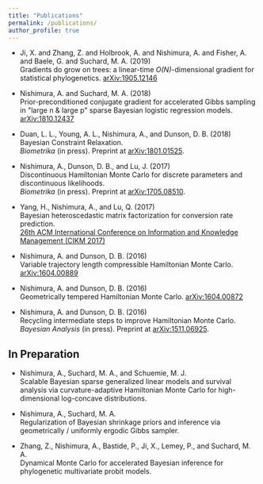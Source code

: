 ```yaml
---
title: "Publications"
permalink: /publications/
author_profile: true
---
```


- Ji, X. and Zhang, Z. and Holbrook, A. and Nishimura, A. and Fisher, A. and Baele, G. and Suchard, M. A. (2019) <br>
Gradients do grow on trees: a linear-time *O(N)*-dimensional gradient for statistical phylogenetics. [arXiv:1905.12146](https://arxiv.org/abs/1905.12146)

- Nishimura, A. and Suchard, M. A. (2018) <br> Prior-preconditioned conjugate gradient for accelerated Gibbs sampling in "large n & large p" sparse Bayesian logistic regression models. [arXiv:1810.12437](https://arxiv.org/abs/1810.12437)

- Duan, L. L., Young, A. L., Nishimura, A., and Dunson, D. B. (2018) <br>
Bayesian Constraint Relaxation. <br>
*Biometrika* (in press). Preprint at [arXiv:1801.01525](https://arxiv.org/abs/1801.01525).

- Nishimura, A., Dunson, D. B., and Lu, J. (2017) <br>
Discontinuous Hamiltonian Monte Carlo for discrete parameters and discontinuous likelihoods. <br>
*Biometrika* (in press). Preprint at [arXiv:1705.08510](https://arxiv.org/abs/1705.08510).

- Yang, H., Nishimura, A., and Lu, Q. (2017) <br>
Bayesian heteroscedastic matrix factorization for conversion rate prediction. <br>
[26th ACM International Conference on Information and Knowledge Management (CIKM 2017)](https://doi.org/10.1145/3132847.3133076)

- Nishimura, A. and Dunson, D. B. (2016) <br>
Variable trajectory length compressible Hamiltonian Monte Carlo. [arXiv:1604.00889](https://arxiv.org/abs/1604.00889)

- Nishimura, A. and Dunson, D. B. (2016) <br>
Geometrically tempered Hamiltonian Monte Carlo. [arXiv:1604.00872](https://arxiv.org/abs/1604.00872)

- Nishimura, A. and Dunson, D. B. (2016) <br>
Recycling intermediate steps to improve Hamiltonian Monte Carlo. <br>
*Bayesian Analysis* (in press). Preprint at [arXiv:1511.06925](https://arxiv.org/abs/1511.06925).

## In Preparation
- Nishimura, A., Suchard, M. A., and Schuemie, M. J. <br>
Scalable Bayesian sparse generalized linear models and survival analysis via curvature-adaptive Hamiltonian Monte Carlo for high-dimensional log-concave distributions.

- Nishimura, A., Suchard, M. A. <br>
Regularization of Bayesian shrinkage priors and inference via geometrically / uniformly ergodic Gibbs sampler.

- Zhang, Z., Nishimura, A., Bastide, P., Ji, X., Lemey, P., and Suchard, M. A. <br> Dynamical Monte Carlo for accelerated Bayesian inference for phylogenetic multivariate probit models.
